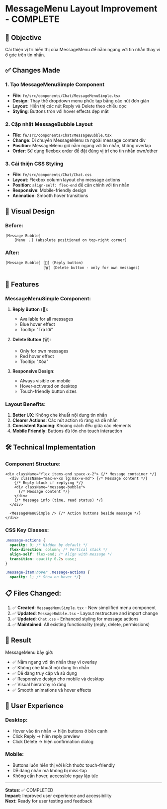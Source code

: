 # MessageMenu Layout Improvement - COMPLETE

## 🎯 Objective
Cải thiện vị trí hiển thị của MessageMenu để nằm ngang với tin nhắn thay vì ở góc trên tin nhắn.

## ✅ Changes Made

### 1. Tạo MessageMenuSimple Component
- **File**: `fe/src/components/Chat/MessageMenuSimple.tsx`
- **Design**: Thay thế dropdown menu phức tạp bằng các nút đơn giản
- **Layout**: Hiển thị các nút Reply và Delete theo chiều dọc
- **Styling**: Buttons tròn với hover effects đẹp mắt

### 2. Cập nhật MessageBubble Layout
- **File**: `fe/src/components/Chat/MessageBubble.tsx`
- **Change**: Di chuyển MessageMenu ra ngoài message content div
- **Position**: MessageMenu giờ nằm ngang với tin nhắn, không overlap
- **Order**: Sử dụng flexbox order để đặt đúng vị trí cho tin nhắn own/other

### 3. Cải thiện CSS Styling
- **File**: `fe/src/components/Chat/Chat.css`
- **Layout**: Flexbox column layout cho message actions
- **Position**: `align-self: flex-end` để căn chỉnh với tin nhắn
- **Responsive**: Mobile-friendly design
- **Animation**: Smooth hover transitions

## 🎨 Visual Design

### Before:
```
[Message Bubble]
    [Menu ⋮] (absolute positioned on top-right corner)
```

### After:
```
[Message Bubble] [🔄] (Reply button)
                 [🗑️] (Delete button - only for own messages)
```

## 📱 Features

### MessageMenuSimple Component:
1. **Reply Button** (🔄):
   - Available for all messages
   - Blue hover effect
   - Tooltip: "Trả lời"

2. **Delete Button** (🗑️):
   - Only for own messages
   - Red hover effect  
   - Tooltip: "Xóa"

3. **Responsive Design**:
   - Always visible on mobile
   - Hover-activated on desktop
   - Touch-friendly button sizes

### Layout Benefits:
1. **Better UX**: Không che khuất nội dung tin nhắn
2. **Clearer Actions**: Các nút action rõ ràng và dễ nhấn
3. **Consistent Spacing**: Khoảng cách đều giữa các elements
4. **Mobile Friendly**: Buttons đủ lớn cho touch interaction

## 🛠️ Technical Implementation

### Component Structure:
```tsx
<div className="flex items-end space-x-2"> {/* Message container */}
  <div className="max-w-xs lg:max-w-md"> {/* Message content */}
    {/* Reply block if replying */}
    <div className="message-bubble">
      {/* Message content */}
    </div>
    {/* Message info (time, read status) */}
  </div>
  
  <MessageMenuSimple /> {/* Action buttons beside message */}
</div>
```

### CSS Key Classes:
```css
.message-actions {
  opacity: 0; /* Hidden by default */
  flex-direction: column; /* Vertical stack */
  align-self: flex-end; /* Align with message */
  transition: opacity 0.2s ease;
}

.message-item:hover .message-actions {
  opacity: 1; /* Show on hover */}
```

## 📋 Files Changed:

1. ✅ **Created**: `MessageMenuSimple.tsx` - New simplified menu component
2. ✅ **Updated**: `MessageBubble.tsx` - Layout restructure and import change  
3. ✅ **Updated**: `Chat.css` - Enhanced styling for message actions
4. ✅ **Maintained**: All existing functionality (reply, delete, permissions)

## 🎯 Result

MessageMenu bây giờ:
- ✅ Nằm ngang với tin nhắn thay vì overlay
- ✅ Không che khuất nội dung tin nhắn
- ✅ Dễ dàng truy cập và sử dụng
- ✅ Responsive design cho mobile và desktop
- ✅ Visual hierarchy rõ ràng
- ✅ Smooth animations và hover effects

## 🚀 User Experience

### Desktop:
- Hover vào tin nhắn → hiện buttons ở bên cạnh
- Click Reply → hiện reply preview
- Click Delete → hiện confirmation dialog

### Mobile:
- Buttons luôn hiển thị với kích thước touch-friendly
- Dễ dàng nhấn mà không bị miss-tap
- Không cần hover, accessible ngay lập tức

---
**Status**: ✅ COMPLETED  
**Impact**: Improved user experience and accessibility  
**Next**: Ready for user testing and feedback
